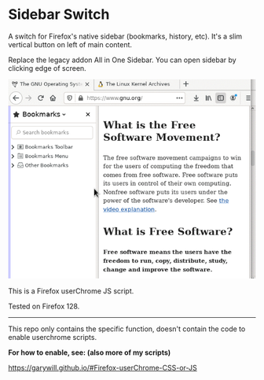 # Sidebar Switch

A switch for Firefox's native sidebar (bookmarks, history, etc). It's a slim vertical button on left of main content. 

Replace the legacy addon All in One Sidebar. You can open sidebar by clicking edge of screen.

![screenshot](Screenshot.gif)

This is a Firefox userChrome JS script.

Tested on Firefox 128.



---------------------

This repo only contains the specific function, doesn't contain the code to enable userchrome scripts.

**For how to enable, see: (also more of my scripts)**

https://garywill.github.io/#Firefox-userChrome-CSS-or-JS

